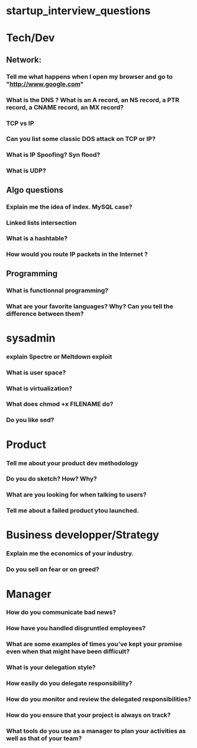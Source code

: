 # startup_interview_questions

# Tech/Dev

## Network:

### Tell me what happens when I open my browser and go to "http://www.google.com"

### What is the DNS ? What is an A record, an NS record, a PTR record, a CNAME record, an MX record?

### TCP vs IP

### Can you list some classic DOS attack on TCP or IP?

### What is IP Spoofing? Syn flood?

### What is UDP?


## Algo questions

### Explain me the idea of index. MySQL case?

### Linked lists intersection

### What is a hashtable?

### How would you route IP packets in the Internet ?


## Programming

### What is functionnal programming?

### What are your favorite languages? Why? Can you tell the difference between them?


# sysadmin

### explain Spectre or Meltdown exploit

### What is user space?

### What is virtualization?

### What does chmod +x FILENAME do?

### Do you like sed?

# Product

### Tell me about your product dev methodology

### Do you do sketch? How? Why?

### What are you looking for when talking to users?

### Tell me about a failed product ytou launched.

# Business developper/Strategy

### Explain me the economics of your industry.

### Do you sell on fear or on greed?

# Manager

### How do you communicate bad news?
### How have you handled disgruntled employees?
### What are some examples of times you’ve kept your promise even when that might have been difficult?


### What is your delegation style?
### How easily do you delegate responsibility?
### How do you monitor and review the delegated responsibilities?

### How do you ensure that your project is always on track?
### What tools do you use as a manager to plan your activities as well as that of your team?

